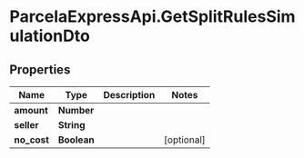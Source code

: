 # ParcelaExpressApi.GetSplitRulesSimulationDto

## Properties

Name | Type | Description | Notes
------------ | ------------- | ------------- | -------------
**amount** | **Number** |  | 
**seller** | **String** |  | 
**no_cost** | **Boolean** |  | [optional] 


